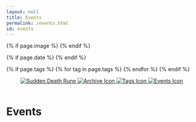 ```yaml
---
layout: null
title: Events
permalink: /events.html
id: events
---
```


<head>
  <meta charset="UTF-8">
  <meta name="viewport" content="width=device-width, initial-scale=1.0">

  <title>
    {% if page.id == "home" %}
      {{ site.title }}
    {% else %}
      {{ page.title }} — {{ site.title }}
    {% endif %}
  </title>

  <link rel="canonical" href="{{ page.canonical_url | default: site.url | append: page.url }}">
  <link rel="alternate" type="application/rss+xml" title="{{ site.title }}" href="{{ site.baseurl }}/rss.xml">

  <meta property="og:site_name" content="{{ site.title }}">
  <meta property="og:title" content="{{ page.title | default: site.title }}">
  <meta property="og:type" content="{% if page.title %}article{% else %}website{% endif %}">
  <meta property="og:url" content="{{ site.url }}{{ page.url }}">
  
  {% if page.image %}
    <meta property="og:image" content="{{ page.image | prepend: site.url }}">
  {% endif %}

  {% if page.date %}
    <meta property="article:published_time" content="{{ page.date | date_to_xmlschema }}">
    <meta property="article:author" content="{{ page.author | default: site.author }}">
  {% endif %}

  {% if page.tags %}
    <meta itemprop="keywords" content="{{ page.tags | join: ',' }}">
    {% for tag in page.tags %}
      <meta property="article:tag" content="{{ tag }}">
    {% endfor %}
  {% endif %}

  <link href="{{ '/style.css' | relative_url }}" rel="stylesheet">
  <link href="{{ '/pagefind/pagefind-ui.css' | relative_url }}" rel="stylesheet">
  <script src="{{ '/pagefind/pagefind-ui.js' | relative_url }}"></script>
  <script type="module">
    import PagefindHighlight from '{{ "/pagefind/pagefind-highlight.js" | relative_url }}';
    new PagefindHighlight({ highlightParam: "highlight" });
  </script>
  <script src="{{ '/assets/js/search.js' | relative_url }}" defer></script>
  <script src='/assets/js/vendor/fullcalendar/index.global.min.js'></script>
  <script>
  document.addEventListener('DOMContentLoaded', function() {
    var calendarEl = document.getElementById('calendar');

    fetch('/assets/data/events.json')
      .then(response => response.json())
      .then(data => {
        var calendar = new FullCalendar.Calendar(calendarEl, {
          initialView: 'listMonth',
          events: data
        });
        calendar.render();
      });
  });
  </script>    
</head>
<body>
  <a class="search-input-block" id="search"></a>
  <header>
    <nav aria-label="Main navigation">
      <div class="header-container">
        <a class="internal-link" href="/">
          <img src="{{ '/assets/Sudden_Death_Rune.gif' | relative_url }}" alt="Sudden Death Rune" class="favicon">
        </a>
        <a href="https://ib.bsb.br/archive">
          <img src="{{ '/favicon.ico' | relative_url }}" alt="Archive Icon" class="favicon">
        </a>
        <a href="https://ib.bsb.br/tags">
          <img src="{{ '/assets/Label.gif' | relative_url }}" alt="Tags Icon" class="favicon">
        </a>
        <a href="https://ib.bsb.br/events">
          <img src="{{ '/assets/Paralyse_Rune.gif' | relative_url }}" alt="Events Icon" class="favicon">
        </a>
      </div>
    </nav>
  </header>
  









  
  <div class="wrapper">
    <h1 class="title"><i class="far fa-calendar"></i>Events</h1>
    <main id="calendar"></main>
  </div>
</body>
